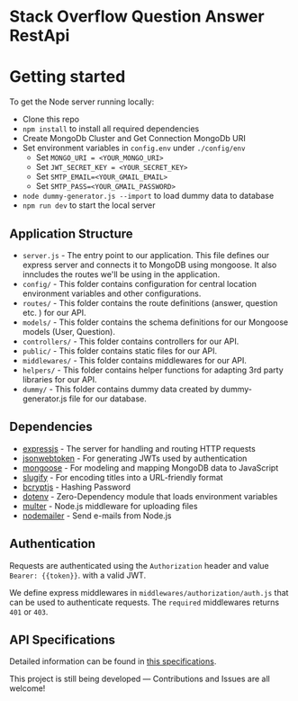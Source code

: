 # Stack Overflow Question Answer RestApi

# Getting started

To get the Node server running locally:

- Clone this repo
- `npm install` to install all required dependencies
- Create MongoDb Cluster and Get Connection MongoDb URI
- Set environment variables in `config.env` under `./config/env`
  * Set `MONGO_URI = <YOUR_MONGO_URI>`
  * Set `JWT_SECRET_KEY = <YOUR_SECRET_KEY>`
  * Set `SMTP_EMAIL=<YOUR_GMAIL_EMAIL>`
  * Set `SMTP_PASS=<YOUR_GMAIL_PASSWORD>`
- `node dummy-generator.js --import` to load dummy data to database
- `npm run dev` to start the local server

## Application Structure

- `server.js` - The entry point to our application. This file defines our express server and connects it to MongoDB using mongoose. It also inncludes the routes we'll be using in the application.
- `config/` - This folder contains configuration for central location environment variables and other configurations.
- `routes/` - This folder contains the route definitions (answer, question etc. ) for our API.
- `models/` - This folder contains the schema definitions for our Mongoose models (User, Question).
- `controllers/` - This folder contains controllers for our API.
- `public/` - This folder contains static files for our API.
- `middlewares/` - This folder contains middlewares for our API.
- `helpers/` - This folder contains helper functions for adapting 3rd party libraries for our API.
- `dummy/` - This folder contains dummy data created by dummy-generator.js file for our database.

## Dependencies

- [expressjs](https://github.com/expressjs/express) - The server for handling and routing HTTP requests
- [jsonwebtoken](https://github.com/auth0/node-jsonwebtoken) - For generating JWTs used by authentication
- [mongoose](https://github.com/Automattic/mongoose) - For modeling and mapping MongoDB data to JavaScript 
- [slugify](https://github.com/simov/slugify) - For encoding titles into a URL-friendly format
- [bcryptjs](https://github.com/dodo/node-slug) - Hashing Password
- [dotenv](https://github.com/motdotla/dotenv) - Zero-Dependency module that loads environment variables
- [multer](https://github.com/expressjs/multer) - Node.js middleware for uploading files
- [nodemailer](https://github.com/nodemailer/nodemailer) - Send e-mails from Node.js

## Authentication

Requests are authenticated using the `Authorization` header and value `Bearer: {{token}}`. with a valid JWT. 

We define express middlewares in `middlewares/authorization/auth.js` that can be used to authenticate requests. The `required` middlewares returns `401` or `403`.

## API Specifications

Detailed information can be found in [this specifications](./question-answer-specifications.md).


This project is still being developed — Contributions and Issues are all welcome!